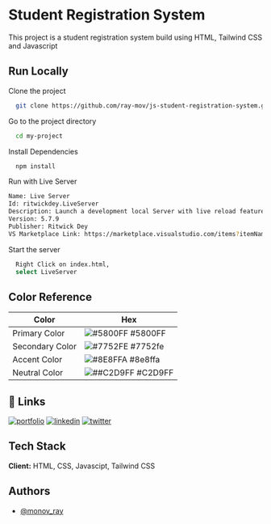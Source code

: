 
# Student Registration System

This project is a student registration system build using HTML, Tailwind CSS and Javascript
## Run Locally

Clone the project

```bash
  git clone https://github.com/ray-mov/js-student-registration-system.git
```

Go to the project directory

```bash
  cd my-project
```

Install Dependencies

```bash
  npm install
```

Run with Live Server 

```bash
Name: Live Server
Id: ritwickdey.LiveServer
Description: Launch a development local Server with live reload feature for static & dynamic pages
Version: 5.7.9
Publisher: Ritwick Dey
VS Marketplace Link: https://marketplace.visualstudio.com/items?itemName=ritwickdey.LiveServer
```

Start the server

```bash
  Right Click on index.html, 
  select LiveServer
```

## Color Reference

| Color             | Hex                                                                |
| ----------------- | ------------------------------------------------------------------ |
| Primary Color | ![#5800FF](https://via.placeholder.com/10/5800ff?text=+) #5800FF |
| Secondary Color | ![#7752FE](https://via.placeholder.com/10/7752fe?text=+) #7752fe |
| Accent Color | ![#8E8FFA](https://via.placeholder.com/10/8e8ffa?text=+) #8e8ffa |
| Neutral Color | ![##C2D9FF](https://via.placeholder.com/10/c2d9ff?text=+) #C2D9FF |


## 🔗 Links
[![portfolio](https://img.shields.io/badge/my_portfolio-000?style=for-the-badge&logo=ko-fi&logoColor=white)](https://katherineoelsner.com/)
[![linkedin](https://img.shields.io/badge/linkedin-0A66C2?style=for-the-badge&logo=linkedin&logoColor=white)](https://www.linkedin.com/)
[![twitter](https://img.shields.io/badge/twitter-1DA1F2?style=for-the-badge&logo=twitter&logoColor=white)](https://twitter.com/)


## Tech Stack

**Client:** HTML, CSS, Javascipt, Tailwind CSS



## Authors

- [@monov_ray](https://www.github.com/monov_ray)

